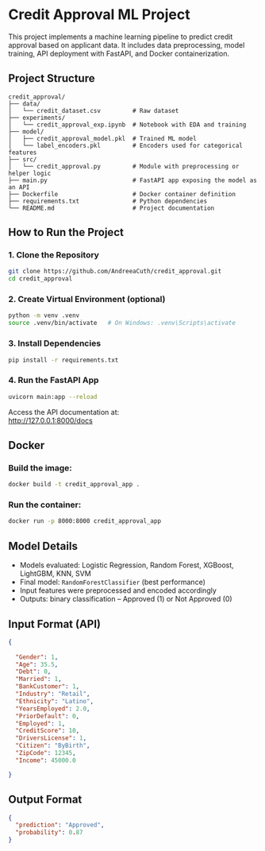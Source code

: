 # Credit Approval ML Project

This project implements a machine learning pipeline to predict credit approval based on applicant data. 
It includes data preprocessing, model training, API deployment with FastAPI, and Docker containerization.

## Project Structure

```
credit_approval/
├── data/
│   └── credit_dataset.csv         # Raw dataset
├── experiments/
│   └── credit_approval_exp.ipynb  # Notebook with EDA and training
├── model/
│   ├── credit_approval_model.pkl  # Trained ML model
│   └── label_encoders.pkl         # Encoders used for categorical features
├── src/
│   └── credit_approval.py         # Module with preprocessing or helper logic
├── main.py                        # FastAPI app exposing the model as an API
├── Dockerfile                     # Docker container definition
├── requirements.txt               # Python dependencies
└── README.md                      # Project documentation
```

## How to Run the Project

### 1. Clone the Repository

```bash
git clone https://github.com/AndreeaCuth/credit_approval.git
cd credit_approval
```

### 2. Create Virtual Environment (optional)

```bash
python -m venv .venv
source .venv/bin/activate   # On Windows: .venv\Scripts\activate
```

### 3. Install Dependencies

```bash
pip install -r requirements.txt
```

### 4. Run the FastAPI App

```bash
uvicorn main:app --reload
```

Access the API documentation at:  
http://127.0.0.1:8000/docs

## Docker

### Build the image:

```bash
docker build -t credit_approval_app .
```

### Run the container:

```bash
docker run -p 8000:8000 credit_approval_app
```

## Model Details

- Models evaluated: Logistic Regression, Random Forest, XGBoost, LightGBM, KNN, SVM
- Final model: `RandomForestClassifier` (best performance)
- Input features were preprocessed and encoded accordingly
- Outputs: binary classification – Approved (1) or Not Approved (0)

## Input Format (API)

```json
{
  
  "Gender": 1,
  "Age": 35.5,
  "Debt": 0,
  "Married": 1,
  "BankCustomer": 1,
  "Industry": "Retail",
  "Ethnicity": "Latino",
  "YearsEmployed": 2.0,
  "PriorDefault": 0,
  "Employed": 1,
  "CreditScore": 10,
  "DriversLicense": 1,
  "Citizen": "ByBirth",
  "ZipCode": 12345,
  "Income": 45000.0

}
```

## Output Format

```json
{
  "prediction": "Approved",
  "probability": 0.87
}
```


